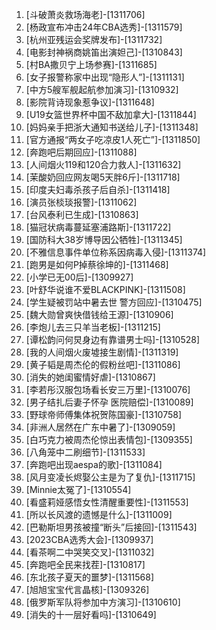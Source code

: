 
1. [斗破萧炎救场海老]-[1311706]
1. [杨政宣布冲击24年CBA选秀]-[1311579]
1. [杭州亚残运会奖牌发布]-[1311732]
1. [电影封神祸商姚笛出演妲己]-[1310843]
1. [村BA撒贝宁上场参赛]-[1311685]
1. [女子报警称家中出现“隐形人”]-[1311131]
1. [中方5艘军舰起航参加演习]-[1310932]
1. [影院背诗现象惹争议]-[1311648]
1. [U19女篮世界杯中国不敌加拿大]-[1311844]
1. [妈妈亲手把浙大通知书送给儿子]-[1311348]
1. [官方通报“两女子吃凉皮1人死亡”]-[1311850]
1. [奔跑吧后期回应]-[1311088]
1. [人间烟火119和120合力救人]-[1311632]
1. [茉酸奶回应网友喝5天胖6斤]-[1311718]
1. [印度夫妇毒杀孩子后自杀]-[1311418]
1. [演员张棪琰报警]-[1311062]
1. [台风泰利已生成]-[1310863]
1. [猫冠状病毒蔓延塞浦路斯]-[1311722]
1. [国防科大38岁博导因公牺牲]-[1311345]
1. [不雅信息事件单位称系因病毒入侵]-[1311374]
1. [跑男是如何P掉蔡徐坤的]-[1311468]
1. [小学已无00后]-[1309927]
1. [叶舒华说谁不爱BLACKPINK]-[1311508]
1. [学生疑被罚站中暑去世 警方回应]-[1310475]
1. [魏大勋曾爽快借钱给王源]-[1310906]
1. [李炮儿去三只羊当老板]-[1311215]
1. [谭松韵问何炅身边有靠谱男士吗]-[1310528]
1. [我的人间烟火废墟接生剧情]-[1311319]
1. [黄子韬是周杰伦的假粉丝吧]-[1311086]
1. [消失的她闺蜜情好虐]-[1310867]
1. [李若彤汉服包场看长安三万里]-[1310076]
1. [男子结扎后妻子怀孕 医院赔偿]-[1310089]
1. [野球帝师傅集体祝贺陈国豪]-[1310758]
1. [非洲人居然在广东中暑了]-[1309059]
1. [白巧克力被周杰伦惊出表情包]-[1309355]
1. [八角笼中二刷细节]-[1311533]
1. [奔跑吧出现aespa的歌]-[1311084]
1. [风月变凌长烬娶公主是为了复仇]-[1311715]
1. [Minnie太冤了]-[1310554]
1. [看盛莉娅感悟女性清醒重要性]-[1311553]
1. [所以长风渡的遗憾是什么]-[1311009]
1. [巴勒斯坦男孩被撞“断头”后接回]-[1311543]
1. [2023CBA选秀大会]-[1309937]
1. [看茶啊二中哭笑交叉]-[1311032]
1. [奔跑吧全民来找茬]-[1310817]
1. [东北孩子夏天的噩梦]-[1311568]
1. [旭旭宝宝代言晶核]-[1309326]
1. [俄罗斯军队将参加中方演习]-[1310610]
1. [消失的十一层好看吗]-[1310649]